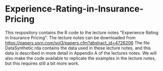 # Experience-Rating-in-Insurance-Pricing
This respository contains the R code to the lecture notes "Experience Rating in Insurance Pricing".
The lecture notes can be downloaded from https://papers.ssrn.com/sol3/papers.cfm?abstract_id=4726206
The file DataSynthetic.rda contains the data used in these lecture notes, and this data is described in more detail in Appendix A of the lectures notes.
We will also make the code available to replicate the examples in the lecture notes, but this requires still a bit more work.
